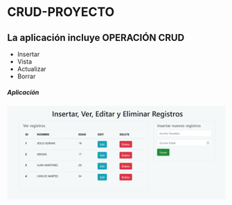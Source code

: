 # CRUD-PROYECTO

## La aplicación incluye OPERACIÓN CRUD
  * Insertar
  * Vista
  * Actualizar
  * Borrar


 ##### Aplicación
 ![screenShotInsert](./img/img1.PNG)
 
 
